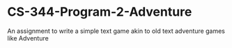 # CS-344-Program-2-Adventure
An assignment to write a simple text game akin to old text adventure games like Adventure
